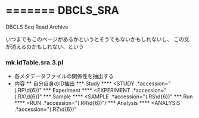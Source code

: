 =======
DBCLS_SRA
=========

DBCLS Seq Read Archive


いつまでもこのページがあるかというとそうでもないかもしれないし、
この文が消えるのかもしれない、という

### mk.idTable.sra.3.pl
* 各メタデータファイルの関係性を抽出する
* 内容
** 自分自身のID抽出
*** Study
**** <STUDY .*accession="(.RP\d{6})"
*** Experiment
**** <EXPERIMENT .*accession="(.RX\d{6})"
*** Sample
**** <SAMPLE .*accession="(.RS\d{6})"
*** Run
**** <RUN .*accession="(.RR\d{6})"/
*** Analysis
**** <ANALYSIS .*accession="(.RZ\d{6})"
